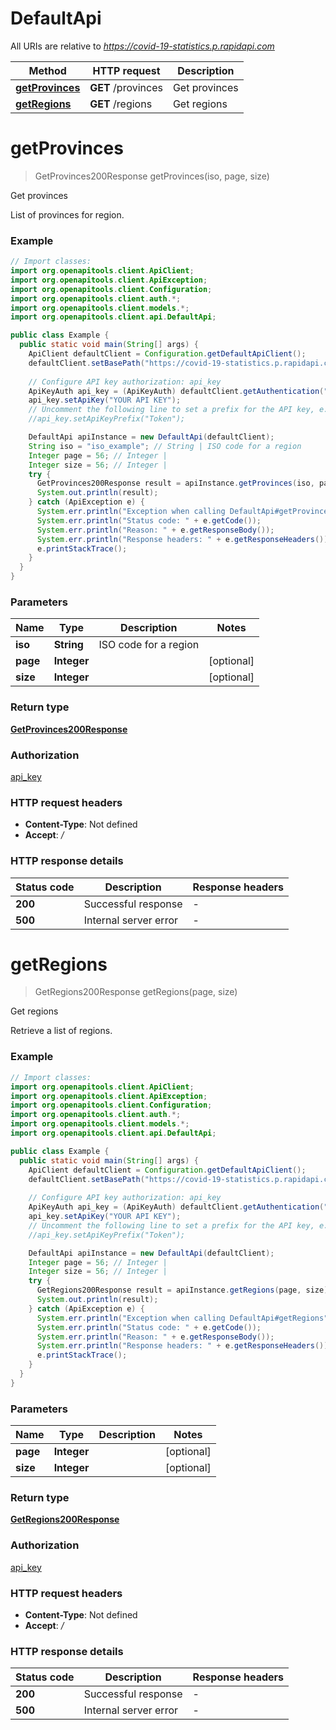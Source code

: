 # DefaultApi

All URIs are relative to *https://covid-19-statistics.p.rapidapi.com*

| Method | HTTP request | Description |
|------------- | ------------- | -------------|
| [**getProvinces**](DefaultApi.md#getProvinces) | **GET** /provinces | Get provinces |
| [**getRegions**](DefaultApi.md#getRegions) | **GET** /regions | Get regions |


<a id="getProvinces"></a>
# **getProvinces**
> GetProvinces200Response getProvinces(iso, page, size)

Get provinces

List of provinces for region.

### Example
```java
// Import classes:
import org.openapitools.client.ApiClient;
import org.openapitools.client.ApiException;
import org.openapitools.client.Configuration;
import org.openapitools.client.auth.*;
import org.openapitools.client.models.*;
import org.openapitools.client.api.DefaultApi;

public class Example {
  public static void main(String[] args) {
    ApiClient defaultClient = Configuration.getDefaultApiClient();
    defaultClient.setBasePath("https://covid-19-statistics.p.rapidapi.com");
    
    // Configure API key authorization: api_key
    ApiKeyAuth api_key = (ApiKeyAuth) defaultClient.getAuthentication("api_key");
    api_key.setApiKey("YOUR API KEY");
    // Uncomment the following line to set a prefix for the API key, e.g. "Token" (defaults to null)
    //api_key.setApiKeyPrefix("Token");

    DefaultApi apiInstance = new DefaultApi(defaultClient);
    String iso = "iso_example"; // String | ISO code for a region
    Integer page = 56; // Integer | 
    Integer size = 56; // Integer | 
    try {
      GetProvinces200Response result = apiInstance.getProvinces(iso, page, size);
      System.out.println(result);
    } catch (ApiException e) {
      System.err.println("Exception when calling DefaultApi#getProvinces");
      System.err.println("Status code: " + e.getCode());
      System.err.println("Reason: " + e.getResponseBody());
      System.err.println("Response headers: " + e.getResponseHeaders());
      e.printStackTrace();
    }
  }
}
```

### Parameters

| Name | Type | Description  | Notes |
|------------- | ------------- | ------------- | -------------|
| **iso** | **String**| ISO code for a region | |
| **page** | **Integer**|  | [optional] |
| **size** | **Integer**|  | [optional] |

### Return type

[**GetProvinces200Response**](GetProvinces200Response.md)

### Authorization

[api_key](../README.md#api_key)

### HTTP request headers

 - **Content-Type**: Not defined
 - **Accept**: */*

### HTTP response details
| Status code | Description | Response headers |
|-------------|-------------|------------------|
| **200** | Successful response |  -  |
| **500** | Internal server error |  -  |

<a id="getRegions"></a>
# **getRegions**
> GetRegions200Response getRegions(page, size)

Get regions

Retrieve a list of regions.

### Example
```java
// Import classes:
import org.openapitools.client.ApiClient;
import org.openapitools.client.ApiException;
import org.openapitools.client.Configuration;
import org.openapitools.client.auth.*;
import org.openapitools.client.models.*;
import org.openapitools.client.api.DefaultApi;

public class Example {
  public static void main(String[] args) {
    ApiClient defaultClient = Configuration.getDefaultApiClient();
    defaultClient.setBasePath("https://covid-19-statistics.p.rapidapi.com");
    
    // Configure API key authorization: api_key
    ApiKeyAuth api_key = (ApiKeyAuth) defaultClient.getAuthentication("api_key");
    api_key.setApiKey("YOUR API KEY");
    // Uncomment the following line to set a prefix for the API key, e.g. "Token" (defaults to null)
    //api_key.setApiKeyPrefix("Token");

    DefaultApi apiInstance = new DefaultApi(defaultClient);
    Integer page = 56; // Integer | 
    Integer size = 56; // Integer | 
    try {
      GetRegions200Response result = apiInstance.getRegions(page, size);
      System.out.println(result);
    } catch (ApiException e) {
      System.err.println("Exception when calling DefaultApi#getRegions");
      System.err.println("Status code: " + e.getCode());
      System.err.println("Reason: " + e.getResponseBody());
      System.err.println("Response headers: " + e.getResponseHeaders());
      e.printStackTrace();
    }
  }
}
```

### Parameters

| Name | Type | Description  | Notes |
|------------- | ------------- | ------------- | -------------|
| **page** | **Integer**|  | [optional] |
| **size** | **Integer**|  | [optional] |

### Return type

[**GetRegions200Response**](GetRegions200Response.md)

### Authorization

[api_key](../README.md#api_key)

### HTTP request headers

 - **Content-Type**: Not defined
 - **Accept**: */*

### HTTP response details
| Status code | Description | Response headers |
|-------------|-------------|------------------|
| **200** | Successful response |  -  |
| **500** | Internal server error |  -  |

